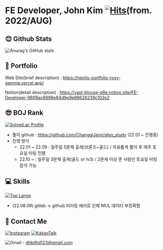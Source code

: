 # FE Developer, John Kim  [![Hits](https://hits.seeyoufarm.com/api/count/incr/badge.svg?url=https%3A%2F%2Fgithub.com%2FJhon-Kim93&count_bg=%2379C83D&title_bg=%23555555&icon=&icon_color=%23E7E7E7&title=hits&edge_flat=false)](https://hits.seeyoufarm.com)(from. 2022/AUG)

## 😊 Github Stats

![Anurag's GitHub stats](https://github-readme-stats.vercel.app/api?username=John-Kim93&show_icons=true&theme=radical) 



## 📝 Portfolio

Web Site(brief description) : https://nextjs-portfolio-rosy-gamma.vercel.app/

Notion(detail description) : https://vast-blouse-d8e.notion.site/FE-Developer-9809ac8996e84d9e9e86626239c102e2

## 😎 BOJ Rank

[![Solved.ac Profile](http://mazassumnida.wtf/api/v2/generate_badge?boj=dhkdhd123)](https://solved.ac/이름/)

- 풀이 github : https://github.com/ChanggiJeon/algo_study (22.01 ~ 진행중)
- 진행 방식
  - 22.01 ~ 22.09 : 일주일 5문제 출제(브론즈~골드) / 자유롭게 풀이 후 매주 토요일 미팅 진행
  - 22.10 ~ : 일주일 3문제 출제(골드 or lv3) / 2문제 이상 푼 사람만 토요일 미팅 참석 가능

## 💻 Skills

[![Top Langs](https://github-readme-stats.vercel.app/api/top-langs/?username=John-Kim93&layout=compact)](https://github.com/John-Kim93/github-readme-stats)

- (22.08.09) gitlab -> github 미러링 에러로 인해 MUL 데이터 부정확함

## 📧 Contact Me

[![Instagram](https://img.shields.io/badge/Instagram-%23E4405F.svg?style=for-the-badge&logo=Instagram&logoColor=white&link=https://www.instagram.com/john_kim_9312/)](https://www.instagram.com/john_kim_9312/) [![KakaoTalk](https://img.shields.io/badge/kakaotalk-ffcd00.svg?style=for-the-badge&logo=kakaotalk&logoColor=000000&link=https://open.kakao.com/o/sTrnONte)](https://open.kakao.com/o/sTrnONte) 

![Gmail](https://img.shields.io/badge/Gmail-D14836?style=for-the-badge&logo=gmail&logoColor=white) - dhkdhd123@gmail.com



